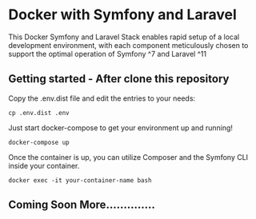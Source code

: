 # Docker with Symfony and Laravel

This Docker Symfony and Laravel Stack enables rapid setup of a local development environment, with each component meticulously chosen to support the optimal operation of Symfony ^7 and Laravel ^11

## Getting started - After clone this repository
Copy the .env.dist file and edit the entries to your needs:
```
cp .env.dist .env
```

Just start docker-compose to get your environment up and running!
```
docker-compose up
```

Once the container is up, you can utilize Composer and the Symfony CLI inside your container.
```
docker exec -it your-container-name bash

```

## Coming Soon More..............
